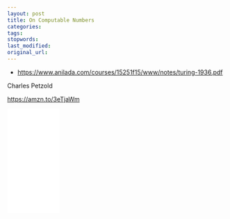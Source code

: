 ```yaml
---
layout: post
title: On Computable Numbers
categories:
tags:
stopwords:
last_modified:
original_url:
---
```


* https://www.anilada.com/courses/15251f15/www/notes/turing-1936.pdf

Charles Petzold

https://amzn.to/3eTjaWm


<div align="amazon">
<iframe style="width:120px;height:240px;" marginwidth="0" marginheight="0" scrolling="no" frameborder="0" src="//ws-na.amazon-adsystem.com/widgets/q?ServiceVersion=20070822&OneJS=1&Operation=GetAdHtml&MarketPlace=US&source=ac&ref=qf_sp_asin_til&ad_type=product_link&tracking_id=hashbang09-20&marketplace=amazon&amp;region=US&placement=0470229055&asins=0470229055&linkId=bf9d6f80ae90d2c3d7bd0143357a328a&show_border=false&link_opens_in_new_window=false&price_color=333333&title_color=0066c0&bg_color=ffffff">
    </iframe>
</div>
